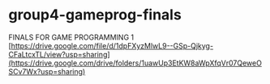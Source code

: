 # group4-gameprog-finals
FINALS FOR GAME PROGRAMMING 1
[https://drive.google.com/file/d/1dpFXyzMlwL9--GSp-Qjkyg-CFaLtcxTL/view?usp=sharing](https://drive.google.com/drive/folders/1uawUp3EtKW8aWpXfqVr07QeweOSCv7Wx?usp=sharing)
